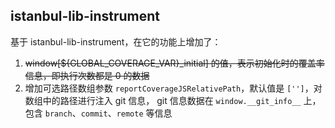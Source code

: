 ## istanbul-lib-instrument

基于 istanbul-lib-instrument，在它的功能上增加了：

1. ~~window[${GLOBAL_COVERAGE_VAR}_initial] 的值，表示初始化时的覆盖率信息，即执行次数都是 0 的数据~~
2. 增加可选路径数组参数 `reportCoverageJSRelativePath`，默认值是 `['']`，对数组中的路径进行注入 git 信息， git 信息数据在 `window.__git_info__` 上，包含 `branch`、`commit`、`remote` 等信息
